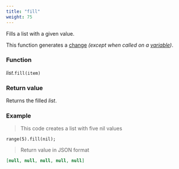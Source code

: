 ```yaml
---
title: "fill"
weight: 75
---
```


Fills a list with a given value.

This function generates a [change](../../../overview/changes) *(except when called on a [variable](../../../overview/variable))*.

### Function

*list*.`fill(item)`

### Return value

Returns the filled _list_.

### Example

> This code creates a list with five nil values

```thingsdb,json_response
range(5).fill(nil);
```

> Return value in JSON format

```json
[null, null, null, null, null]
```
